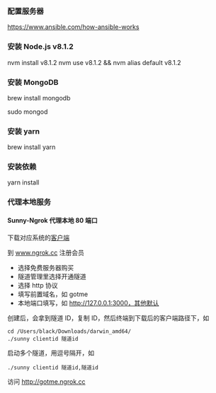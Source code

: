 ### 配置服务器

https://www.ansible.com/how-ansible-works


### 安装 Node.js v8.1.2

nvm install v8.1.2
nvm use v8.1.2 && nvm alias default v8.1.2

### 安装 MongoDB

brew install mongodb

sudo mongod

### 安装 yarn

brew install yarn

### 安装依赖

yarn install

### 代理本地服务

#### Sunny-Ngrok 代理本地 80 端口


下载对应系统的[客户端](https://www.ngrok.cc/#down-client)

到 www.ngrok.cc 注册会员

- 选择免费服务器购买
- 隧道管理里选择开通隧道
- 选择 http 协议
- 填写前置域名，如 gotme
- 本地端口填写，如 http://127.0.0.1:3000，其他默认

创建后，会拿到隧道 ID，复制 ID，然后终端到下载后的客户端路径下，如

```
cd /Users/black/Downloads/darwin_amd64/
./sunny clientid 隧道id

```

启动多个隧道，用逗号隔开，如

```
./sunny clientid 隧道id,隧道id
```
访问 http://gotme.ngrok.cc


